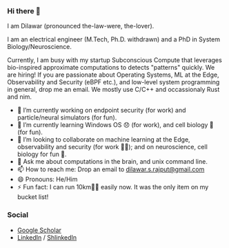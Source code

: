 ### Hi there 👋

I am Dilawar (pronounced the-law-were, the-lover).

I am an electrical engineer (M.Tech, Ph.D. withdrawn) and a PhD in System Biology/Neuroscience.

Currently, I am busy with my startup Subconscious Compute that leverages bio-inspired approximate computations
to detects "patterns" quickly. We are hiring! If you are passionate about Operating Systems, ML at the Edge, 
Observability and Security (eBPF etc.), and low-level system programming in general, 
drop me an email. We mostly use C/C++ and occassionaly Rust and nim.

- 🔭 I’m currently working on endpoint security (for work) and particle/neural simulators (for fun).
- 🌱 I’m currently learning Windows OS 😞 (for work), and cell biology 🌛 (for fun).
- 👯 I’m looking to collaborate on machine learning at the Edge, observability and security (for work 👷‍♂️); and on neuroscience, cell biology for fun 🏏. 
- 💬 Ask me about computations in the brain, and unix command line.
- 📫 How to reach me: Drop an email to <dilawar.s.rajput@gmail.com>
- 😄 Pronouns: He/Him
- ⚡ Fun fact: I can run 10km🏃‍♂️ easily now. It was the only item on my bucket list!

### Social

- [Google Scholar](https://scholar.google.com/citations?user=M8uppRgAAAAJ&hl=en&authuser=1)
- [LinkedIn](https://www.linkedin.com/in/dilawar-singh/) / [ShlinkedIn](https://www.shlinkedin.com/sh/hotteasaurus)
